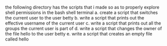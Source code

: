 the following directory has the scripts that i made so as to properly explore shell permissions in the bash shell terminal
a. create a script that switches the current user to the user betty
b. write a script that prints out the effective username of the current user
c. write a script that prints out all the groups the current user is part of
d. write a script that changes the owner of the file hello to the user betty
e. write a script that creates an empty file called hello


